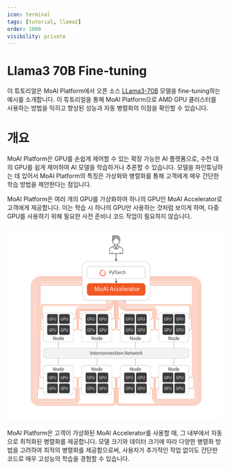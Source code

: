```yaml
---
icon: terminal
tags: [tutorial, llama2]
order: 1000
visibility: private
---
```


# Llama3 70B Fine-tuning 

이 튜토리얼은 MoAI Platform에서 오픈 소스 [LLama3-70B](https://huggingface.co/meta-llama/Meta-Llama-3-70B) 모델을 fine-tuning하는 예시를 소개합니다. 이 튜토리얼을 통해 MoAI Platform으로 AMD GPU 클러스터를 사용하는 방법을 익히고 향상된 성능과 자동 병렬화의 이점을 확인할 수 있습니다.


# 개요

MoAI Platform은 GPU를 손쉽게 제어할 수 있는 확장 가능한 AI 플랫폼으로, 수천 대의 GPU를 쉽게 제어하여 AI 모델을 학습하거나 추론할 수 있습니다. 모델을 파인튜닝하는 데 있어서 MoAI Platform의 특징은 가상화와 병렬화를 통해 고객에게 매우 간단한 학습 방법을 제안한다는 점입니다.

MoAI Platform은 여러 개의 GPU를 가상화하여 하나의 GPU인 MoAI Accelerator로 고객에게 제공합니다. 이는 학습 시 하나의 GPU만 사용하는 것처럼 보이게 하며, 다중 GPU를 사용하기 위해 필요한 사전 준비나 코드 작업이 필요하지 않습니다.

![](/overview/img_ov/virt.png)


MoAI Platform은 고객이 가상화된 MoAI Accelerator를 사용할 때, 그 내부에서 자동으로 최적화된 병렬화를 제공합니다. 모델 크기와 데이터 크기에 따라 다양한 병렬화 방법을 고려하여 최적의 병렬화를 제공함으로써, 사용자가 추가적인 작업 없이도 간단한 코드로 매우 고성능의 학습을 경험할 수 있습니다.